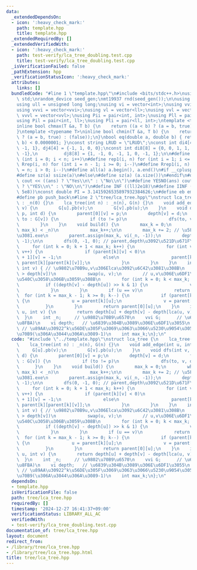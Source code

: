 ```yaml
---
data:
  _extendedDependsOn:
  - icon: ':heavy_check_mark:'
    path: template.hpp
    title: template.hpp
  _extendedRequiredBy: []
  _extendedVerifiedWith:
  - icon: ':heavy_check_mark:'
    path: test-verify/lca_tree_doubling.test.cpp
    title: test-verify/lca_tree_doubling.test.cpp
  _isVerificationFailed: false
  _pathExtension: hpp
  _verificationStatusIcon: ':heavy_check_mark:'
  attributes:
    links: []
  bundledCode: "#line 1 \"template.hpp\"\n#include <bits/stdc++.h>\nusing namespace\
    \ std;\nrandom_device seed_gen;\nmt19937 rnd(seed_gen());\n\nusing ll = long long;\n\
    using ull = unsigned long long;\nusing vi = vector<int>;\nusing vvi = vector<vi>;\n\
    using vvvi = vector<vvi>;\nusing vl = vector<ll>;\nusing vvl = vector<vl>;\nusing\
    \ vvvl = vector<vvl>;\nusing Pii = pair<int, int>;\nusing Pll = pair<ll, ll>;\n\
    using Pil = pair<int, ll>;\nusing Pli = pair<ll, int>;\ntemplate <typename T>\n\
    inline bool chmax(T &a, T b) {\n    return ((a < b) ? (a = b, true) : (false));\n\
    }\ntemplate <typename T>\ninline bool chmin(T &a, T b) {\n    return ((a > b)\
    \ ? (a = b, true) : (false));\n}\nbool eq(double a, double b) { return abs(a -\
    \ b) < 0.0000001; }\nconst string LRUD = \"LRUD\";\nconst int di4[4] = {0, 0,\
    \ -1, 1}, dj4[4] = {-1, 1, 0, 0};\nconst int di8[8] = {0, 0, 1, 1, 1, -1, -1,\
    \ -1},\n          dj8[8] = {1, -1, 0, -1, 1, 0, -1, 1};\n\n#define rep(i, n) for\
    \ (int i = 0; i < n; i++)\n#define rep1(i, n) for (int i = 1; i <= n; i++)\n#define\
    \ Rrep(i, n) for (int i = n - 1; i >= 0; i--)\n#define Rrep1(i, n) for (int i\
    \ = n; i > 0; i--)\n#define all(a) a.begin(), a.end()\n#if __cplusplus >= 202003L\n\
    #define sz(a) ssize(a)\n#else\n#define sz(a) (a.size())\n#endif\n#define yesno(ans)\
    \ cout << ((ans) ? \"Yes\\n\" : \"No\\n\")\n#define YESNO(ans) cout << ((ans)\
    \ ? \"YES\\n\" : \"NO\\n\")\n#define INF ((ll)2e18)\n#define IINF ((int)(1e9 +\
    \ 5e8))\nconst double PI = 3.1415926535897932384626;\n#define eb emplace_back\n\
    #define pb push_back\n#line 2 \"tree/lca_tree.hpp\"\nstruct lca_tree {\n    lca_tree()\
    \ : _n(0) {}\n    lca_tree(int n) : _n(n), G(n) {}\n    void add_edge(int u, int\
    \ v) {\n        G[u].pb(v);\n        G[v].pb(u);\n    }\n    void dfs(int v, int\
    \ p, int d) {\n        parent[0][v] = p;\n        depth[v] = d;\n        for (auto\
    \ to : G[v]) {\n            if (to != p)\n                dfs(to, v, d + 1);\n\
    \        }\n    }\n    void build() {\n        max_k = 0;\n        while ((1 <<\
    \ max_k) < _n)\n            max_k++;\n\n        max_k += 2; // \u5FF5\u306E\u305F\
    \u3081.exe\n        parent.assign(max_k, vi(_n, -1));\n        depth.assign(_n,\
    \ -1);\n\n        dfs(0, -1, 0); // parent,depth\u3092\u521D\u671F\u5316\n   \
    \     for (int k = 0; k + 1 < max_k; k++) {\n            for (int v = 0; v < _n;\
    \ v++) {\n                if (parent[k][v] < 0)\n                    parent[k\
    \ + 1][v] = -1;\n                else\n                    parent[k + 1][v] =\
    \ parent[k][parent[k][v]];\n            }\n        }\n    }\n    int lca(int u,\
    \ int v) { // \u9802\u70B9u,v\u306Elca\u3092\u6C42\u3081\u308B\n        if (depth[u]\
    \ > depth[v])\n            swap(u, v);\n        // u,v\u306E\u6DF1\u3055\u3092\
    \u540C\u3058\u306B\u3059\u308B\n        for (int k = 0; k < max_k; k++) {\n  \
    \          if ((depth[v] - depth[u]) >> k & 1) {\n                v = parent[k][v];\n\
    \            }\n        }\n        if (u == v)\n            return u;\n      \
    \  for (int k = max_k - 1; k >= 0; k--) {\n            if (parent[k][u] != parent[k][v])\
    \ {\n                u = parent[k][u];\n                v = parent[k][v];\n  \
    \          }\n        }\n        return parent[0][u];\n    }\n    int dist(int\
    \ u, int v) {\n        return depth[u] + depth[v] - depth[lca(u, v)] * 2;\n  \
    \  }\n    int _n;     // \u9802\u70B9\u6570\n    vvi G;      // \u6728(\u5411\u7121\
    \u8FBA)\n    vi depth;   // \u6839\u304B\u3089\u306E\u6DF1\u3055\n    vvi parent;\
    \ // \u89AA\u30922^k\u56DE\u305F\u3069\u3063\u3066\u5230\u9054\u3059\u308B\u9802\
    \u70B9(\u306A\u3044\u306A\u3089-1)\n    int max_k;\n};\n"
  code: "#include \"../template.hpp\"\nstruct lca_tree {\n    lca_tree() : _n(0) {}\n\
    \    lca_tree(int n) : _n(n), G(n) {}\n    void add_edge(int u, int v) {\n   \
    \     G[u].pb(v);\n        G[v].pb(u);\n    }\n    void dfs(int v, int p, int\
    \ d) {\n        parent[0][v] = p;\n        depth[v] = d;\n        for (auto to\
    \ : G[v]) {\n            if (to != p)\n                dfs(to, v, d + 1);\n  \
    \      }\n    }\n    void build() {\n        max_k = 0;\n        while ((1 <<\
    \ max_k) < _n)\n            max_k++;\n\n        max_k += 2; // \u5FF5\u306E\u305F\
    \u3081.exe\n        parent.assign(max_k, vi(_n, -1));\n        depth.assign(_n,\
    \ -1);\n\n        dfs(0, -1, 0); // parent,depth\u3092\u521D\u671F\u5316\n   \
    \     for (int k = 0; k + 1 < max_k; k++) {\n            for (int v = 0; v < _n;\
    \ v++) {\n                if (parent[k][v] < 0)\n                    parent[k\
    \ + 1][v] = -1;\n                else\n                    parent[k + 1][v] =\
    \ parent[k][parent[k][v]];\n            }\n        }\n    }\n    int lca(int u,\
    \ int v) { // \u9802\u70B9u,v\u306Elca\u3092\u6C42\u3081\u308B\n        if (depth[u]\
    \ > depth[v])\n            swap(u, v);\n        // u,v\u306E\u6DF1\u3055\u3092\
    \u540C\u3058\u306B\u3059\u308B\n        for (int k = 0; k < max_k; k++) {\n  \
    \          if ((depth[v] - depth[u]) >> k & 1) {\n                v = parent[k][v];\n\
    \            }\n        }\n        if (u == v)\n            return u;\n      \
    \  for (int k = max_k - 1; k >= 0; k--) {\n            if (parent[k][u] != parent[k][v])\
    \ {\n                u = parent[k][u];\n                v = parent[k][v];\n  \
    \          }\n        }\n        return parent[0][u];\n    }\n    int dist(int\
    \ u, int v) {\n        return depth[u] + depth[v] - depth[lca(u, v)] * 2;\n  \
    \  }\n    int _n;     // \u9802\u70B9\u6570\n    vvi G;      // \u6728(\u5411\u7121\
    \u8FBA)\n    vi depth;   // \u6839\u304B\u3089\u306E\u6DF1\u3055\n    vvi parent;\
    \ // \u89AA\u30922^k\u56DE\u305F\u3069\u3063\u3066\u5230\u9054\u3059\u308B\u9802\
    \u70B9(\u306A\u3044\u306A\u3089-1)\n    int max_k;\n};\n"
  dependsOn:
  - template.hpp
  isVerificationFile: false
  path: tree/lca_tree.hpp
  requiredBy: []
  timestamp: '2024-12-27 16:41:37+09:00'
  verificationStatus: LIBRARY_ALL_AC
  verifiedWith:
  - test-verify/lca_tree_doubling.test.cpp
documentation_of: tree/lca_tree.hpp
layout: document
redirect_from:
- /library/tree/lca_tree.hpp
- /library/tree/lca_tree.hpp.html
title: tree/lca_tree.hpp
---
```

